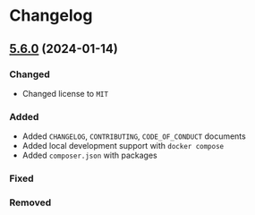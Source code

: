 # Changelog

## [5.6.0](https://github.com/phalcon/tutorial/releases/tag/v5.6.0) (2024-01-14)

### Changed

- Changed license to `MIT`

### Added

- Added `CHANGELOG`, `CONTRIBUTING`, `CODE_OF_CONDUCT` documents
- Added local development support with `docker compose`
- Added `composer.json` with packages

### Fixed

### Removed
